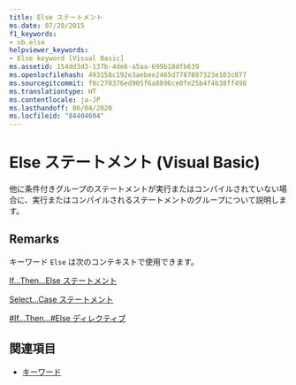 ```yaml
---
title: Else ステートメント
ms.date: 07/20/2015
f1_keywords:
- vb.else
helpviewer_keywords:
- Else keyword [Visual Basic]
ms.assetid: 154dd3d3-137b-4de6-a5aa-699b18dfb639
ms.openlocfilehash: 493158c192e3aebee2465d7787887323e103c077
ms.sourcegitcommit: f8c270376ed905f6a8896ce0fe25b4f4b38ff498
ms.translationtype: HT
ms.contentlocale: ja-JP
ms.lasthandoff: 06/04/2020
ms.locfileid: "84404694"
---
```

# <a name="else-statement-visual-basic"></a>Else ステートメント (Visual Basic)
他に条件付きグループのステートメントが実行またはコンパイルされていない場合に、実行またはコンパイルされるステートメントのグループについて説明します。  
  
## <a name="remarks"></a>Remarks  
 キーワード `Else` は次のコンテキストで使用できます。  
  
 [If...Then...Else ステートメント](if-then-else-statement.md)  
  
 [Select...Case ステートメント](select-case-statement.md)  
  
 [#If...Then...#Else ディレクティブ](../directives/if-then-else-directives.md)  
  
## <a name="see-also"></a>関連項目

- [キーワード](../keywords/index.md)
